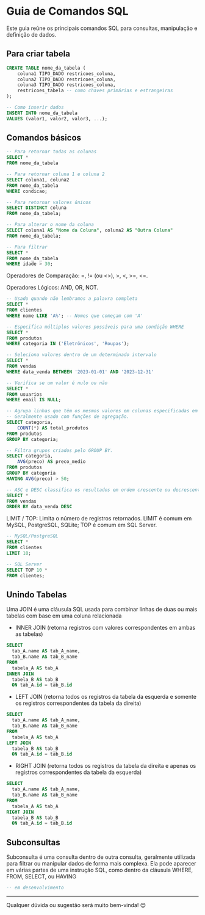 # Guia de Comandos SQL
Este guia reúne os principais comandos SQL para consultas, manipulação e definição de dados.

## Para criar tabela

```sql
CREATE TABLE nome_da_tabela (
    coluna1 TIPO_DADO restricoes_coluna,
    coluna2 TIPO_DADO restricoes_coluna,
    coluna3 TIPO_DADO restricoes_coluna,
    restricoes_tabela -- como chaves primárias e estrangeiras
);

-- Como inserir dados
INSERT INTO nome_da_tabela
VALUES (valor1, valor2, valor3, ...);
```

## Comandos básicos

```sql 
-- Para retornar todas as colunas 
SELECT *
FROM nome_da_tabela

-- Para retornar coluna 1 e coluna 2
SELECT coluna1, coluna2
FROM nome_da_tabela
WHERE condicao;

-- Para retornar valores únicos
SELECT DISTINCT coluna
FROM nome_da_tabela;

-- Para alterar o nome da coluna
SELECT coluna1 AS "Nome da Coluna", coluna2 AS "Outra Coluna"
FROM nome_da_tabela;

-- Para filtrar
SELECT *
FROM nome_da_tabela
WHERE idade > 30;
```

Operadores de Comparação: =, != (ou <>), >, <, >=, <=.

Operadores Lógicos: AND, OR, NOT.

```sql
-- Usado quando não lembramos a palavra completa
SELECT *
FROM clientes
WHERE nome LIKE 'A%'; -- Nomes que começam com 'A'

-- Especifica múltiplos valores possíveis para uma condição WHERE
SELECT *
FROM produtos
WHERE categoria IN ('Eletrônicos', 'Roupas');

-- Seleciona valores dentro de um determinado intervalo
SELECT *
FROM vendas
WHERE data_venda BETWEEN '2023-01-01' AND '2023-12-31'

-- Verifica se um valor é nulo ou não
SELECT *
FROM usuarios
WHERE email IS NULL;

-- Agrupa linhas que têm os mesmos valores em colunas especificadas em um conjunto de linhas de resumo.
-- Geralmente usado com funções de agregação.
SELECT categoria, 
	COUNT(*) AS total_produtos
FROM produtos
GROUP BY categoria;

-- Filtra grupos criados pelo GROUP BY.
SELECT categoria, 
	AVG(preco) AS preco_medio
FROM produtos
GROUP BY categoria
HAVING AVG(preco) > 50;

-- ASC e DESC classifica os resultados em ordem crescente ou decrescente
SELECT *
FROM vendas
ORDER BY data_venda DESC
``` 

LIMIT / TOP: Limita o número de registros retornados. LIMIT é comum em MySQL, PostgreSQL, SQLite; TOP é comum em SQL Server.

```sql
-- MySQL/PostgreSQL
SELECT *
FROM clientes
LIMIT 10;

-- SQL Server
SELECT TOP 10 *
FROM clientes;
```

## Unindo Tabelas

Uma JOIN é uma cláusula SQL usada para combinar linhas de duas ou mais tabelas com base em uma coluna relacionada

* INNER JOIN (retorna registros com valores correspondentes em ambas as tabelas)

```sql
SELECT
  tab_A.name AS tab_A_name,
  tab_B.name AS tab_B_name
FROM
  tabela_A AS tab_A
INNER JOIN
  tabela_B AS tab_B
  ON tab_A.id = tab_B.id
```

* LEFT JOIN (retorna todos os registros da tabela da esquerda e somente os registros correspondentes da tabela da direita)

```sql
SELECT
  tab_A.name AS tab_A_name,
  tab_B.name AS tab_B_name
FROM
  tabela_A AS tab_A
LEFT JOIN
  tabela_B AS tab_B
  ON tab_A.id = tab_B.id
```

* RIGHT JOIN (retorna todos os registros da tabela da direita e apenas os registros correspondentes da tabela da esquerda)

```sql
SELECT
  tab_A.name AS tab_A_name,
  tab_B.name AS tab_B_name
FROM
  tabela_A AS tab_A
RIGHT JOIN
  tabela_B AS tab_B
  ON tab_A.id = tab_B.id
```

## Subconsultas

Subconsulta é uma consulta dentro de outra consulta, geralmente utilizada para filtrar ou manipular dados de forma mais complexa. Ela pode aparecer em várias partes de uma instrução SQL, como dentro da cláusula WHERE, FROM, SELECT, ou HAVING

```sql
-- em desenvolvimento
```

---
Qualquer dúvida ou sugestão será muito bem-vinda! 😊
